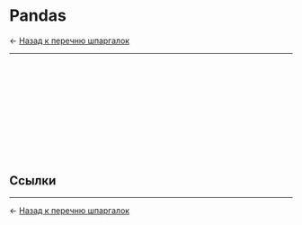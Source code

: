 # Pandas

← [Назад к перечню шпаргалок][back]

---

##                     

```python

```

```python

```

```python

```

```python

```

```python

```

```python

```

```python

```

```python

```

```python

```

```python

```

```python

```

```python

```

## Ссылки

[]()

---

← [Назад к перечню шпаргалок][back]

[back]: <../.> "Назад к перечню шпаргалок"